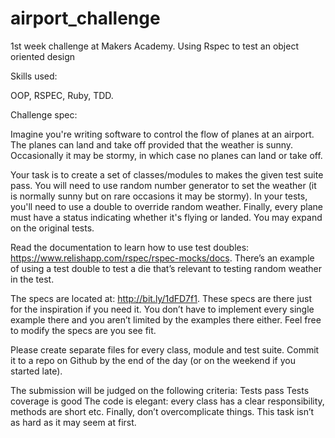 # airport_challenge
1st week challenge at Makers Academy. Using Rspec to test an object oriented design

Skills used:

OOP, RSPEC, Ruby, TDD.

Challenge spec:

Imagine you're writing software to control the flow of planes at an airport. The planes can land and take off provided that the weather is sunny. Occasionally it may be stormy, in which case no planes can land or take off. 

Your task is to create a set of classes/modules to makes the given test suite pass. You will need to use random number generator to set the weather (it is normally sunny but on rare occasions it may be stormy). In your tests, you'll need to use a double to override random weather. Finally, every plane must have a status indicating whether it's flying or landed. You may expand on the original tests.

Read the documentation to learn how to use test doubles: https://www.relishapp.com/rspec/rspec-mocks/docs. There’s an example of using a test double to test a die that’s relevant to testing random weather in the test.

The specs are located at: http://bit.ly/1dFD7f1. These specs are there just for the inspiration if you need it. You don’t have to implement every single example there and you aren’t limited by the examples there either. Feel free to modify the specs are you see fit.

Please create separate files for every class, module and test suite. Commit it to a repo on Github by the end of the day (or on the weekend if you started late).

The submission will be judged on the following criteria:
Tests pass
Tests coverage is good
The code is elegant: every class has a clear responsibility, methods are short etc.
Finally, don’t overcomplicate things. This task isn’t as hard as it may seem at first. 
